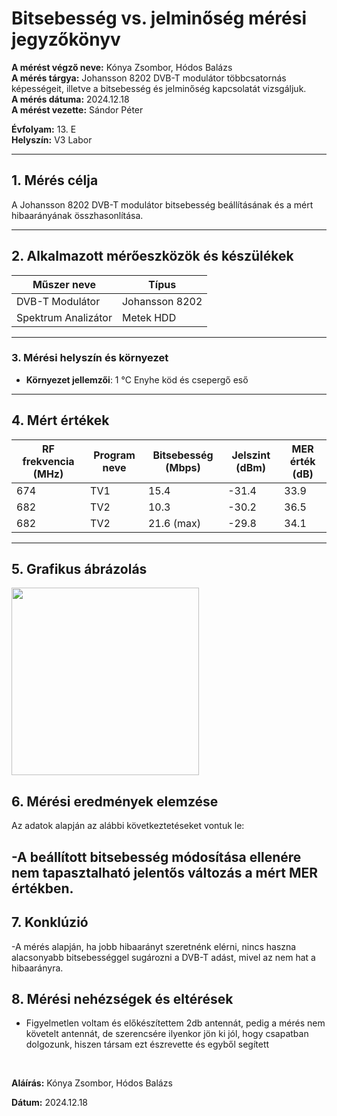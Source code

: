 


# Bitsebesség vs. jelminőség mérési jegyzőkönyv

**A mérést végző neve:**  Kónya Zsombor, Hódos Balázs <br>
**A mérés tárgya:** Johansson 8202 DVB-T modulátor többcsatornás képességeit, illetve a bitsebesség és jelminőség kapcsolatát vizsgáljuk. <br>
**A mérés dátuma:** 2024.12.18  <br>
**A mérést vezette:** Sándor Péter   

**Évfolyam:** 13. E  
**Helyszín:** V3 Labor

---

## 1. Mérés célja

A Johansson 8202 DVB-T modulátor bitsebesség beállításának és a mért hibaarányának összhasonlítása.

---

## 2. Alkalmazott mérőeszközök és készülékek

| Műszer neve                         | Típus       | 
| ----------------------------------- | ----------- | 
| DVB-T Modulátor  |                Johansson 8202              | 
| Spektrum Analizátor                 | Metek HDD          | 

---

### 3. **Mérési helyszín és környezet**
- **Környezet jellemzői**: 1 °C Enyhe köd és csepergő eső

---

## 4. Mért értékek 

| RF frekvencia (MHz) | Program neve | Bitsebesség (Mbps) | Jelszint (dBm) | MER érték (dB) |
|------------------|--------------|--------------------|----------------|----------------|
| 674              | TV1          | 15.4                 | -31.4             | 33.9           |
| 682              | TV2          | 10.3                 | -30.2             | 36.5           |
| 682              | TV2          | 21.6 (max)         | -29.8            | 34.1           |


---

## 5. Grafikus ábrázolás

<img width="300" src="">


## 6. Mérési eredmények elemzése
Az adatok alapján az alábbi következtetéseket vontuk le:

-A beállított bitsebesség módosítása ellenére nem tapasztalható jelentős változás a mért MER értékben.
---

## 7. Konklúzió

-A mérés alapján, ha jobb hibaarányt szeretnénk elérni, nincs haszna alacsonyabb bitsebességgel sugározni a DVB-T adást, mivel az nem hat a hibaarányra.

## 8. Mérési nehézségek és eltérések
- Figyelmetlen voltam és előkészítettem 2db antennát, pedig a mérés nem követelt antennát, de szerencsére ilyenkor jön ki jól, hogy csapatban dolgozunk, hiszen társam ezt észrevette és egyből segített

<br>

**Aláírás:** Kónya Zsombor, Hódos Balázs

**Dátum:** 2024.12.18

